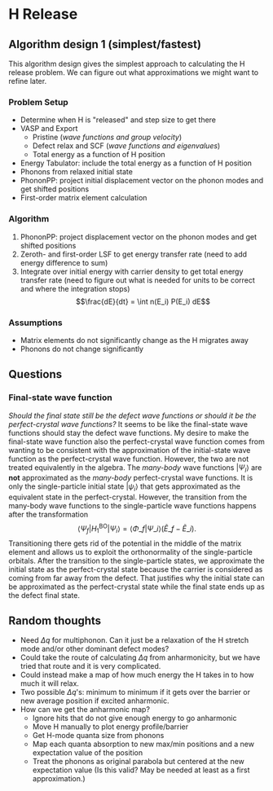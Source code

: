# H Release

## Algorithm design 1 (simplest/fastest)

This algorithm design gives the simplest approach to calculating the H release problem. We can figure out what approximations we might want to refine later.

### Problem Setup
* Determine when H is "released" and step size to get there
* VASP and Export
  * Pristine (_wave functions and group velocity_)
  * Defect relax and SCF (_wave functions and eigenvalues_)
  * Total energy as a function of H position
* Energy Tabulator: include the total energy as a function of H position
* Phonons from relaxed initial state
* PhononPP: project initial displacement vector on the phonon modes and get shifted positions 
* First-order matrix element calculation

### Algorithm 
1. PhononPP: project displacement vector on the phonon modes and get shifted positions 
2. Zeroth- and first-order LSF to get energy transfer rate (need to add energy difference to sum)
3. Integrate over initial energy with carrier density to get total energy transfer rate (need to figure out what is needed for units to be correct and where the integration stops)
$$\frac{dE}{dt} = \int n(E_i) P(E_i) dE$$
  
### Assumptions
* Matrix elements do not significantly change as the H migrates away
* Phonons do not change significantly

## Questions

### Final-state wave function
_Should the final state still be the defect wave functions or should it be the perfect-crystal wave functions?_ It seems to be like the final-state wave functions should stay the defect wave functions. My desire to make the final-state wave function also the perfect-crystal wave function comes from wanting to be consistent with the approximation of the initial-state wave function as the perfect-crystal wave function. However, the two are not treated equivalently in the algebra. The _many-body_ wave functions $|\Psi_l\rangle$ are __not__ approximated as the _many-body_ perfect-crystal wave functions. It is only the single-particle initial state $|\psi_i\rangle$ that gets approximated as the equivalent state in the perfect-crystal. However, the transition from the many-body wave functions to the single-particle wave functions happens after the transformation $$\langle \Psi_{f} | H_1^{\text{BO}} |\Psi_{i}\rangle = \langle\Phi\_f| \Psi\_i\rangle (\tilde{E}\_f - \tilde{E}\_i).$$ Transitioning there gets rid of the potential in the middle of the matrix element and allows us to exploit the orthonormality of the single-particle orbitals. After the transition to the single-particle states, we approximate the initial state as the perfect-crystal state because the carrier is considered as coming from far away from the defect. That justifies why the initial state can be approximated as the perfect-crystal state while the final state ends up as the defect final state.

## Random thoughts
* Need $\Delta q$ for multiphonon. Can it just be a relaxation of the H stretch mode and/or other dominant defect modes?
* Could take the route of calculating $\Delta q$ from anharmonicity, but we have tried that route and it is very complicated.
* Could instead make a map of how much energy the H takes in to how much it will relax. 
* Two possible $\Delta q$'s: minimum to minimum if it gets over the barrier or new average position if excited anharmonic.
* How can we get the anharmonic map?
  * Ignore hits that do not give enough energy to go anharmonic
  * Move H manually to plot energy profile/barrier
  * Get H-mode quanta size from phonons
  * Map each quanta absorption to new max/min positions and a new expectation value of the position 
  * Treat the phonons as original parabola but centered at the new expectation value (Is this valid? May be needed at least as a first approximation.)
 
